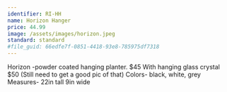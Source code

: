 ```yaml
---
identifier: RI-HH
name: Horizon Hanger
price: 44.99
image: /assets/images/horizon.jpeg
standard: standard
#file_guid: 66edfe7f-0851-4418-93e8-785975df7318
---
```

Horizon
-powder coated hanging planter.
$45
With hanging glass crystal $50
(Still need to get a good pic of that)
Colors- black, white, grey
Measures- 22in tall 9in wide
